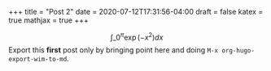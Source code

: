 +++
title = "Post 2"
date = 2020-07-12T17:31:56-04:00
draft = false
katex = true
mathjax = true
+++

$$\int\_0^\pi \exp \left( -x^{2} \right)dx$$
Export this **first** post only by bringing point here and doing `M-x org-hugo-export-wim-to-md`.
